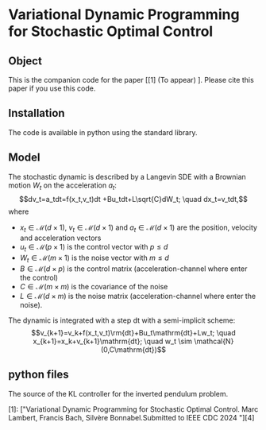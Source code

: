 # Variational Dynamic Programming for Stochastic Optimal Control

## Object

This is the companion code for the paper \[[1] (To appear) \]. Please cite this paper if you use this code.  

## Installation
The code is available in python using the standard library. 

## Model
The stochastic dynamic is described by a Langevin SDE with a Brownian motion $W_t$ on the acceleration $a_t$:
$$dv_t=a_tdt=f(x_t,v_t)dt +Bu_tdt+L\sqrt{C}dW_t; \quad dx_t=v_tdt,$$
where 
- $x_t \in \mathcal{M}(d \times 1)$, $v_t \in \mathcal{M}(d \times 1)$ and $a_t \in \mathcal{M}(d \times 1)$ are the position, velocity and acceleration vectors
- $u_t \in \mathcal{M}(p \times 1)$ is the control vector with $p \leq d$
- $W_t \in \mathcal{M}(m \times 1)$ is the noise vector with $m \leq d$
- $B \in \mathcal{M}(d \times p)$ is the control matrix (acceleration-channel where enter the control)
- $C \in \mathcal{M}(m \times m)$ is the covariance of the noise
- $L \in \mathcal{M}(d \times m)$ is the noise matrix (acceleration-channel where enter the noise).
  
The dynamic is integrated with a step $\mathrm{dt}$ with a semi-implicit scheme:
$$v_{k+1}=v_k+f(x_t,v_t)\rm{dt}+Bu_t\mathrm{dt}+Lw_t; \quad x_{k+1}=x_k+v_{k+1}\mathrm{dt}; \quad w_t \sim \mathcal{N}(0,C\mathrm{dt})$$

## python files
The source of the KL controller for the inverted pendulum problem.

[0]: https://arxiv.org/abs/ (To appear)

\[1\]: ["Variational Dynamic Programming for Stochastic Optimal Control.  Marc Lambert, Francis Bach, Silvère Bonnabel.Submitted to IEEE CDC 2024 "][4] 
